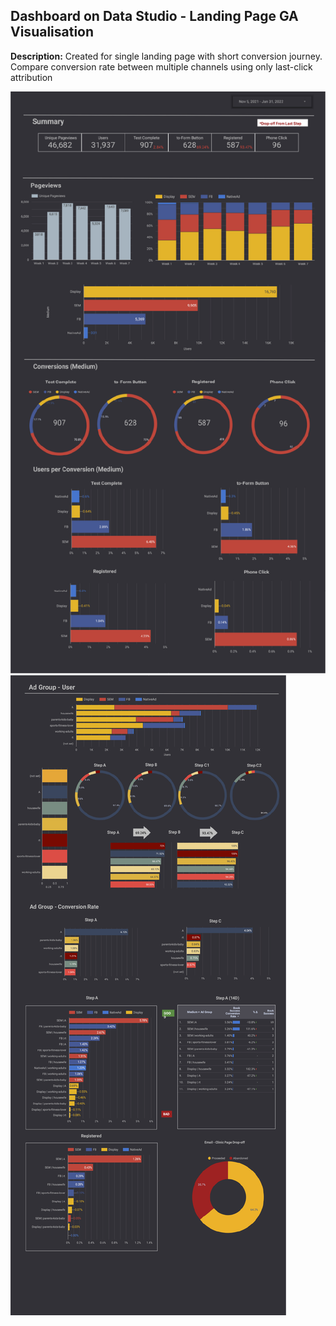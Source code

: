 ## Dashboard on Data Studio - Landing Page GA Visualisation

**Description:**  Created for single landing page with short conversion journey.  Compare conversion rate between multiple channels using only last-click attribution

<img src="images/dashboard_medium.png?raw=true"/>
<img src="images/dashboard_adgroup.png?raw=true"/>
